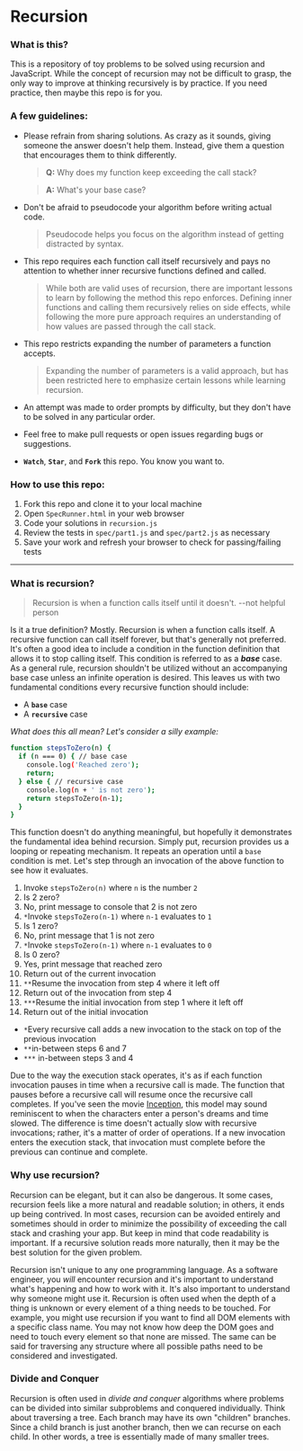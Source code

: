 # Recursion

### **What is this?**
This is a repository of toy problems to be solved using recursion and JavaScript. While the concept of recursion may not be difficult to grasp, the only way to improve at thinking recursively is by practice. If you need practice, then maybe this repo is for you.

### **A few guidelines:**
- Please refrain from sharing solutions. As crazy as it sounds, giving someone the answer doesn't help them. Instead, give them a question that encourages them to think differently.

    > **Q:** Why does my function keep exceeding the call stack?

    > **A:** What's your base case?

- Don't be afraid to pseudocode your algorithm before writing actual code.

    > Pseudocode helps you focus on the algorithm instead of getting distracted by syntax.

- This repo requires each function call itself recursively and pays no attention to whether inner recursive functions defined and called.

    > While both are valid uses of recursion, there are important lessons to learn by following the method this repo enforces. Defining inner functions and calling them recursively relies on side effects, while following the more pure approach requires an understanding of how values are passed through the call stack.

- This repo restricts expanding the number of parameters a function accepts.

    > Expanding the number of parameters is a valid approach, but has been restricted here to emphasize certain lessons while learning recursion.

- An attempt was made to order prompts by difficulty, but they don't have to be solved in any particular order.
- Feel free to make pull requests or open issues regarding bugs or suggestions.
- **`Watch`**, **`Star`**, and **`Fork`** this repo. You know you want to.

### **How to use this repo:**
1. Fork this repo and clone it to your local machine
2. Open `SpecRunner.html` in your web browser
3. Code your solutions in `recursion.js`
4. Review the tests in `spec/part1.js` and `spec/part2.js` as necessary
5. Save your work and refresh your browser to check for passing/failing tests

---
### What is recursion?
> Recursion is when a function calls itself until it doesn't. --not helpful person

Is it a true definition? Mostly. Recursion is when a function calls itself. A recursive function can call itself forever, but that's generally not preferred. It's often a good idea to include a condition in the function definition that allows it to stop calling itself. This condition is referred to as a **_base_** case. As a general rule, recursion shouldn't be utilized without an accompanying base case unless an infinite operation is desired. This leaves us with two fundamental conditions every recursive function should include:
- A **`base`** case
- A **`recursive`** case

_What does this all mean? Let's consider a silly example:_
```sh
function stepsToZero(n) {
  if (n === 0) { // base case
    console.log('Reached zero');
    return;
  } else { // recursive case
    console.log(n + ' is not zero');
    return stepsToZero(n-1);
  }
}
```
This function doesn't do anything meaningful, but hopefully it demonstrates the fundamental idea behind recursion. Simply put, recursion provides us a looping or repeating mechanism. It repeats an operation until a `base` condition is met. Let's step through an invocation of the above function to see how it evaluates.

1. Invoke `stepsToZero(n)` where `n` is the number `2`
2. Is 2 zero?
3. No, print message to console that 2 is not zero
4. `*`Invoke `stepsToZero(n-1)` where `n-1` evaluates to `1`
5. Is 1 zero?
6. No, print message that 1 is not zero
7. `*`Invoke `stepsToZero(n-1)` where `n-1` evaluates to `0`
8. Is 0 zero?
9. Yes, print message that reached zero
10. Return out of the current invocation
6. `**`Resume the invocation from step 4 where it left off
6. Return out of the invocation from step 4
12. `***`Resume the initial invocation from step 1 where it left off
12. Return out of the initial invocation

- `*`Every recursive call adds a new invocation to the stack on top of the previous invocation
- `**`in-between steps 6 and 7
- `***` in-between steps 3 and 4

Due to the way the execution stack operates, it's as if each function invocation pauses in time when a recursive call is made. The function that pauses before a recursive call will resume once the recursive call completes. If you've seen the movie [Inception], this model may sound reminiscent to when the characters enter a person's dreams and time slowed. The difference is time doesn't actually slow with recursive invocations; rather, it's a matter of order of operations. If a new invocation enters the execution stack, that invocation must complete before the previous can continue and complete.


### Why use recursion?
Recursion can be elegant, but it can also be dangerous. It some cases, recursion feels like a more natural and readable solution; in others, it ends up being contrived. In most cases, recursion can be avoided entirely and sometimes should in order to minimize the possibility of exceeding the call stack and crashing your app. But keep in mind that code readability is important. If a recursive solution reads more naturally, then it may be the best solution for the given problem.

Recursion isn't unique to any one programming language. As a software engineer, you _will_ encounter recursion and it's important to understand what's happening and how to work with it. It's also important to understand why someone might use it. Recursion is often used when the depth of a thing is unknown or every element of a thing needs to be touched. For example, you might use recursion if you want to find all DOM elements with a specific class name. You may not know how deep the DOM goes and need to touch every element so that none are missed. The same can be said for traversing any structure where all possible paths need to be considered and investigated.


### Divide and Conquer
Recursion is often used in _divide and conquer_ algorithms where problems can be divided into similar subproblems and conquered individually. Think about traversing a tree. Each branch may have its own "children" branches. Since a child branch is just another branch, then we can recurse on each child. In other words, a tree is essentially made of many smaller trees.

[inception]: <https://en.wikipedia.org/wiki/Inception>
